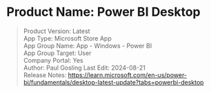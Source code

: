 # Product Name: Power BI Desktop  
>
>Product Version: Latest  
>App Type: Microsoft Store App  
>App Group Name: App - Windows - Power BI  
>App Group Target: User  
>Company Portal: Yes  
>Author: Paul Gosling
>Last Edit: 2024-08-21  
>Release Notes: https://learn.microsoft.com/en-us/power-bi/fundamentals/desktop-latest-update?tabs=powerbi-desktop
